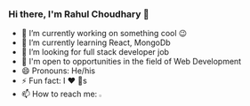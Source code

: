 ### Hi there, I'm Rahul Choudhary 👋

- 🔭 I’m currently working on something cool :wink:
- 🌱 I’m currently learning React, MongoDb
- 👯 I’m looking for full stack developer job
- 💬 I'm open to opportunities in the field of Web Development
- 😄 Pronouns: He/his
- ⚡ Fun fact: I :heart: :dog:s
- 📫 How to reach me:  <a href="mailto:rahul9w6e@yahoo.com">  <img src="https://img.icons8.com/fluent/48/000000/gmail.png" width="3.5%"/> </a>







